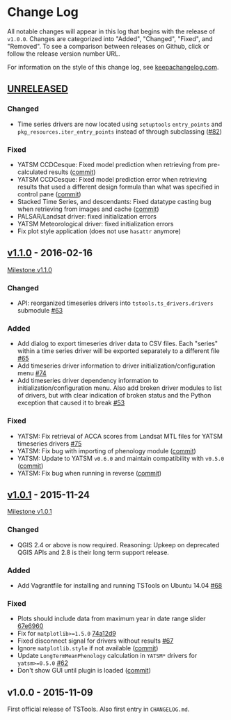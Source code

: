 # Change Log

All notable changes will appear in this log that begins with the release of
`v1.0.0`. Changes are categorized into "Added", "Changed", "Fixed", and "Removed". To see a comparison between releases on Github, click or follow the release version number URL.

For information on the style of this change log, see [keepachangelog.com](http://keepachangelog.com/).

## [UNRELEASED](https://github.com/ceholden/TSTools/compare/v1.1.0...HEAD)

### Changed

- Time series drivers are now located using `setuptools` `entry_points` and `pkg_resources.iter_entry_points` instead of through subclassing ([#82](https://github.com/ceholden/TSTools/issues/82))

### Fixed

- YATSM CCDCesque: Fixed model prediction when retrieving from pre-calculated results ([commit](https://github.com/ceholden/TSTools/commit/6f0c40cd6d9ab929b100886f739fc253226acd89))
- YATSM CCDCesque: Fixed model prediction error when retrieving results that used a different design formula than what was specified in control pane ([commit](https://github.com/ceholden/TSTools/commit/e8f5ff2bf02462ba4c1f47a9337244e227ac3d4f))
- Stacked Time Series, and descendants: Fixed datatype casting bug when retrieving from images and cache ([commit](https://github.com/ceholden/TSTools/commit/ac657d7d9139ecf1bb7516092c0b6cf90c9727e0))
- PALSAR/Landsat driver: fixed initialization errors
- YATSM Meteorological driver: fixed initialization errors
- Fix plot style application (does not use `hasattr` anymore)

## [v1.1.0](https://github.com/ceholden/TSTools/compare/v1.0.1...v1.1.0) - 2016-02-16

[Milestone v1.1.0](https://github.com/ceholden/TSTools/milestones/1.1.0)

### Changed
- API: reorganized timeseries drivers into `tstools.ts_drivers.drivers` submodule [#63](https://github.com/ceholden/TSTools/issues/63)

### Added
- Add dialog to export timeseries driver data to CSV files. Each "series" within a time series driver will be exported separately to a different file [#65](https://github.com/ceholden/TSTools/issues/65)
- Add timeseries driver information to driver initialization/configuration menu [#74](https://github.com/ceholden/TSTools/issues/74)
- Add timeseries driver dependency information to initialization/configuration menu. Also add broken driver modules to list of drivers, but with clear indication of broken status and the Python exception that caused it to break [#53](https://github.com/ceholden/TSTools/issues/53)

### Fixed
- YATSM: Fix retrieval of ACCA scores from Landsat MTL files for YATSM timeseries drivers [#75](https://github.com/ceholden/TSTools/issues/75)
- YATSM: Fix bug with importing of phenology module ([commit](https://github.com/ceholden/TSTools/commit/feb4b433bfad37baf257a35cc02b3a4cbb8dc842))
- YATSM: Update to YATSM `v0.6.0` and maintain compatibility with `v0.5.0` ([commit](https://github.com/ceholden/TSTools/commit/23b6f2d0f6da099592f9ce064515fe903ae48346))
- YATSM: Fix bug when running in reverse ([commit](https://github.com/ceholden/TSTools/commit/6a21e09aac71fd6abbdc3e1d3d6da5f6bbf5de37))

## [v1.0.1](https://github.com/ceholden/TSTools/compare/v1.0.0...v1.0.1) - 2015-11-24

[Milestone v1.0.1](https://github.com/ceholden/TSTools/milestones/1.0.1)

### Changed
- QGIS 2.4 or above is now required. Reasoning: Upkeep on deprecated QGIS APIs and 2.8 is their long term support release.

### Added
- Add Vagrantfile for installing and running TSTools on Ubuntu 14.04 [#68](https://github.com/ceholden/TSTools/issues/68)

### Fixed
- Plots should include data from maximum year in date range slider [67e6960](https://github.com/ceholden/TSTools/commit/67e696083e9e70f090799a3488e9e32c32534f23)
- Fix for `matplotlib>=1.5.0` [74a12d9](https://github.com/ceholden/TSTools/commit/74a12d91963eb01ae39126e830196ec017d85d9a)
- Fixed disconnect signal for drivers without results [#67](https://github.com/ceholden/TSTools/issues/67)
- Ignore `matplotlib.style` if not available ([commit](https://github.com/ceholden/TSTools/commit/be122b4067a030851741ed87c27b53398cfef34a))
- Update `LongTermMeanPhenology` calculation in `YATSM*` drivers for `yatsm>=0.5.0` [#62](https://github.com/ceholden/TSTools/issues/62)
- Don't show GUI until plugin is loaded ([commit](https://github.com/ceholden/TSTools/commit/99224870fae815baa6418c8dd312ffe0c07b6caa))

## v1.0.0 - 2015-11-09

First official release of TSTools. Also first entry in `CHANGELOG.md`.
